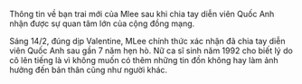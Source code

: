 Thông tin về bạn trai mới của Mlee sau khi chia tay diễn viên Quốc Anh nhận được sự quan tâm lớn của cộng đồng mạng. 

Sáng 14/2, đúng dịp Valentine, MLee chính thức xác nhận đã chia tay diễn viên Quốc Anh sau gần 7 năm hẹn hò. Nữ ca sĩ sinh năm 1992 cho biết lý do cô lên tiếng là vì không muốn có thêm những tin đồn không hay làm ảnh hưởng đến bản thân cũng như người khác. 
